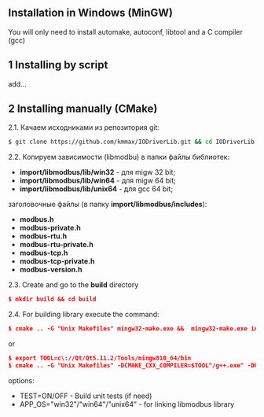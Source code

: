 ## Installation in Windows (MinGW)

You will only need to install automake, autoconf, libtool and a C compiler (gcc)

## 1 Installing by script

add...

## 2 Installing manually (CMake)
2.1. Качаем исходниками из репозитория git:

~~~bash
$ git clone https://github.com/kmmax/IODriverLib.git && cd IODriverLib
~~~

2.2. Копируем зависимости (libmodbu) в папки
файлы библиотек:
+ **import/libmodbus/lib/win32** - для migw 32 bit;
+ **import/libmodbus/lib/win64** - для migw 64 bit;
+ **import/libmodbus/lib/unix64** - для gcc 64 bit;

заголовочные файлы (в папку **import/libmodbus/includes**):
+ **modbus.h**
+ **modbus-private.h**
+ **modbus-rtu.h**
+ **modbus-rtu-private.h**
+ **modbus-tcp.h**
+ **modbus-tcp-private.h**
+ **modbus-version.h**

2.3. Create and go to the **build** directory
~~~cmake
$ mkdir build && cd build
~~~
2.4. For building library execute the command:
~~~cmake
$ cmake .. -G "Unix Makefiles" mingw32-make.exe &&  mingw32-make.exe installk
~~~
or
~~~cmake
$ export TOOL=c\://Qt/Qt5.11.2/Tools/mingw810_64/bin
$ cmake .. -G "Unix Makefiles" -DCMAKE_CXX_COMPILER=$TOOL"/g++.exe" -DCMAKE_MAKE_PROGRAM=$TOOL"/mingw32-make.exe" -DAPP_OS="win64" && $TOOL"/mingw32-make.exe" && $TOOL"/mingw32-make.exe" install
~~~

options:
+ TEST=ON/OFF - Build unit tests (if need)
+ APP_OS="win32"/"win64"/"unix64" - for linking libmodbus library



